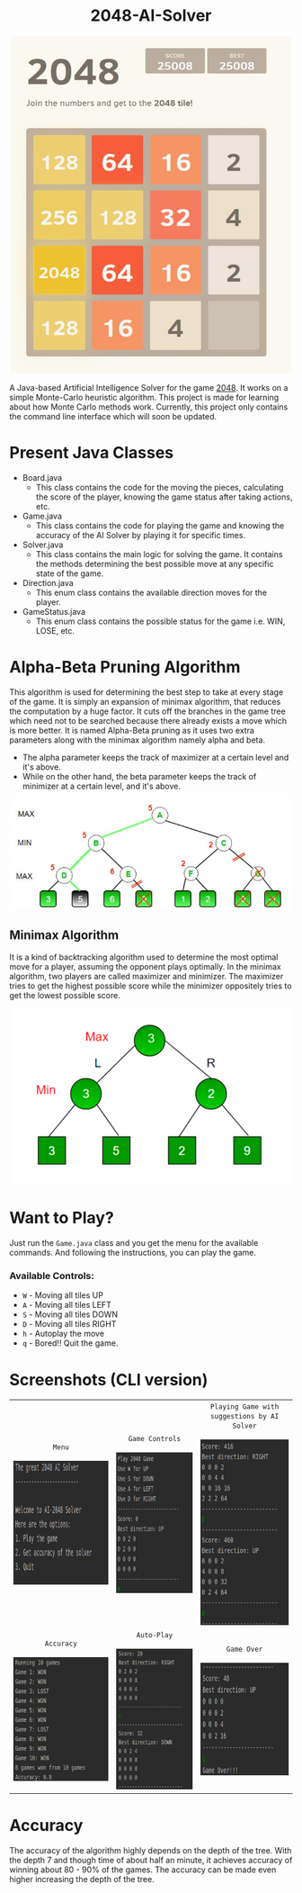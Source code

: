 <div style="text-align: center;"><h1>2048-AI-Solver</h1></div>
<div align="center">
<img src="https://raw.githubusercontent.com/hemilpanchiwala/2048-AI-Solver/master/screenshots/cover.jpg?token=AKD26V4QPCORL6VWW2MMWRK6XRHFG" height = 600 width=500 />
</div>

A Java-based Artificial Intelligence Solver for the game [2048](https://play2048.co/). It works on a simple Monte-Carlo heuristic algorithm. This project is made for learning about how Monte Carlo methods work. Currently, this project only contains the command line interface which will soon be updated.

# Present Java Classes

- Board.java
	- This class contains the code for the moving the pieces, calculating the score of the player, knowing the game status after taking actions, etc.
- Game.java
	- This class contains the code for playing the game and knowing the accuracy of the AI Solver by playing it for specific times.
- Solver.java
	- This class contains the main logic for solving the game. It contains the methods determining the best possible move at any specific state of the game.
- Direction.java
	- This enum class contains the available direction moves for the player.
- GameStatus.java
	- This enum class contains the possible status for the game i.e. WIN, LOSE, etc.

# Alpha-Beta Pruning Algorithm

This algorithm is used for determining the best step to take at every stage of the game. It is simply an expansion of minimax algorithm, that reduces the computation by a huge factor. It cuts off the branches in the game tree which need not to be searched because there already exists a move which is more better. It is named Alpha-Beta pruning as it uses two extra parameters along with the minimax algorithm namely alpha and beta.

- The alpha parameter keeps the track of maximizer at a certain level and it's above.
- While on the other hand, the beta parameter keeps the track of minimizer at a certain level, and it's above.

<div align="center"><img src = "https://raw.githubusercontent.com/hemilpanchiwala/2048-AI-Solver/master/screenshots/alpha_beta.jpg?token=AKD26VYTKS6ABETPUEHILQK6XRDJ2" /></div>


## Minimax Algorithm

It is a kind of backtracking algorithm used to determine the most optimal move for a player, assuming the opponent plays optimally. In the minimax algorithm, two players are called maximizer and minimizer. The maximizer tries to get the highest possible score while the minimizer oppositely tries to get the lowest possible score.
<div align="center"><img src= "https://raw.githubusercontent.com/hemilpanchiwala/2048-AI-Solver/master/screenshots/minmax.jpg?token=AKD26VYNQGOX7KOZJZHKBKS6XRDGQ" /></div>

# Want to Play?
Just run the `Game.java` class and you get the menu for the available commands. And following the instructions, you can play the game.

### Available Controls:
- `W` - Moving all tiles UP
- `A` - Moving all tiles LEFT
- `S` - Moving all tiles DOWN
- `D` - Moving all tiles RIGHT
- `h` - Autoplay the move
- `q` - Bored!! Quit the game.

# Screenshots (CLI version)

<div align = "center"> 
<table>
<tr>
<td>
<div align="center"><code>Menu</code></div>
<br>
<div style="text-align: center;"><img src="https://raw.githubusercontent.com/hemilpanchiwala/2048-AI-Solver/master/screenshots/menu.png?token=AKD26VYSSE4BXTFD5XHYKM26XRDTE" height=220/></div>
</td>
<td>
<div align="center"><code>Game Controls</code></div>
<br>
<div style="text-align: center;"><img src="https://raw.githubusercontent.com/hemilpanchiwala/2048-AI-Solver/master/screenshots/play.png?token=AKD26V2LDZ44URXATX6AGHC6XRD3M" height=250 width = 280/></div>
</td>
<td>
<div align="center"><code>Playing Game with suggestions by AI Solver</code></div>
<br>
<div style="text-align: center;"><img src="https://raw.githubusercontent.com/hemilpanchiwala/2048-AI-Solver/master/screenshots/play2.png?token=AKD26V37ANFAGEYFOGJNEP26XRD3U" height = 330 width = 250/></div>
</td>
</tr>
<tr>
<td>
<div align="center"><code>Accuracy</code></div>
<br>
<div style="text-align: center;"><img src="https://raw.githubusercontent.com/hemilpanchiwala/2048-AI-Solver/master/screenshots/accuracy.png?token=AKD26V4K6RS3LHRMJUTRADK6XRD3Y" height=220/> </div>
</td>
<td>
<div align="center"><code>Auto-Play</code></div>
<br>
<div style="text-align: center;"><img src="https://raw.githubusercontent.com/hemilpanchiwala/2048-AI-Solver/master/screenshots/autoplay.png?token=AKD26VY5MEUS5OHPFHWSUHS6XREOA" height=250 width = 280/></div>
</td>
<td>
<div align="center"><code>Game Over</code></div>
<br>
<div style="text-align: center;"><img src="https://raw.githubusercontent.com/hemilpanchiwala/2048-AI-Solver/master/screenshots/gameover.png?token=AKD26VY6IMQFUZSQ77KA3O26XREOI" height = 200 width = 250/> </div>
</td>
</tr>
</table>
</div>

# Accuracy
The accuracy of the algorithm highly depends on the depth of the tree. With the depth 7 and though time of about half an minute, it achieves accuracy of winning about 80 - 90% of the games. The accuracy can be made even higher increasing the depth of the tree.
